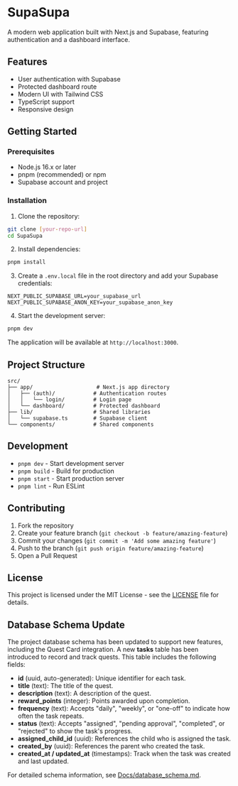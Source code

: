# SupaSupa

A modern web application built with Next.js and Supabase, featuring authentication and a dashboard interface.

## Features

- User authentication with Supabase
- Protected dashboard route
- Modern UI with Tailwind CSS
- TypeScript support
- Responsive design

## Getting Started

### Prerequisites

- Node.js 16.x or later
- pnpm (recommended) or npm
- Supabase account and project

### Installation

1. Clone the repository:
```bash
git clone [your-repo-url]
cd SupaSupa
```

2. Install dependencies:
```bash
pnpm install
```

3. Create a `.env.local` file in the root directory and add your Supabase credentials:
```env
NEXT_PUBLIC_SUPABASE_URL=your_supabase_url
NEXT_PUBLIC_SUPABASE_ANON_KEY=your_supabase_anon_key
```

4. Start the development server:
```bash
pnpm dev
```

The application will be available at `http://localhost:3000`.

## Project Structure

```
src/
├── app/                    # Next.js app directory
│   ├── (auth)/            # Authentication routes
│   │   └── login/         # Login page
│   └── dashboard/         # Protected dashboard
├── lib/                   # Shared libraries
│   └── supabase.ts        # Supabase client
└── components/            # Shared components
```

## Development

- `pnpm dev` - Start development server
- `pnpm build` - Build for production
- `pnpm start` - Start production server
- `pnpm lint` - Run ESLint

## Contributing

1. Fork the repository
2. Create your feature branch (`git checkout -b feature/amazing-feature`)
3. Commit your changes (`git commit -m 'Add some amazing feature'`)
4. Push to the branch (`git push origin feature/amazing-feature`)
5. Open a Pull Request

## License

This project is licensed under the MIT License - see the [LICENSE](LICENSE) file for details.

## Database Schema Update

The project database schema has been updated to support new features, including the Quest Card integration. A new **tasks** table has been introduced to record and track quests. This table includes the following fields:
- **id** (uuid, auto-generated): Unique identifier for each task.
- **title** (text): The title of the quest.
- **description** (text): A description of the quest.
- **reward_points** (integer): Points awarded upon completion.
- **frequency** (text): Accepts "daily", "weekly", or "one-off" to indicate how often the task repeats.
- **status** (text): Accepts "assigned", "pending approval", "completed", or "rejected" to show the task's progress.
- **assigned_child_id** (uuid): References the child who is assigned the task.
- **created_by** (uuid): References the parent who created the task.
- **created_at / updated_at** (timestamps): Track when the task was created and last updated.

For detailed schema information, see [Docs/database_schema.md](Docs/database_schema.md).
